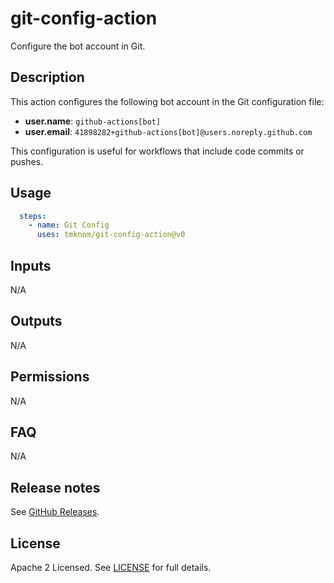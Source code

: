 # git-config-action

Configure the bot account in Git.

<!-- actdocs start -->

## Description

This action configures the following bot account in the Git configuration file:

- **user.name**: `github-actions[bot]`
- **user.email**: `41898282+github-actions[bot]@users.noreply.github.com`

This configuration is useful for workflows that include code commits or pushes.

## Usage

```yaml
  steps:
    - name: Git Config
      uses: tmknom/git-config-action@v0
```

## Inputs

N/A

## Outputs

N/A

<!-- actdocs end -->

## Permissions

N/A

## FAQ

N/A

## Release notes

See [GitHub Releases][releases].

## License

Apache 2 Licensed. See [LICENSE](LICENSE) for full details.

[releases]: https://github.com/tmknom/git-config-action/releases
